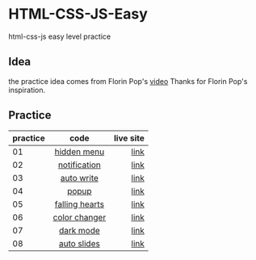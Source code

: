 # HTML-CSS-JS-Easy
 html-css-js easy level practice

## Idea
 the practice idea comes from Florin Pop's [video](https://www.youtube.com/watch?v=8GPPJpiLqHk&t=2568s&ab_channel=FlorinPop)
 Thanks for Florin Pop's inspiration.
 
## Practice
| practice        | code           | live site  |
| ------------- |:-------------:| -----:|
| 01     | [hidden menu](https://github.com/MacenoQ/HTML-CSS-JS-Easy/tree/master/01-Hidden-Menu)| [link](https://mq-easy-hidden-menu.netlify.app) |
| 02     | [notification](https://github.com/MacenoQ/HTML-CSS-JS-Easy/tree/master/02-Notification)| [link](https://mq-easy-notification.netlify.app) |
| 03     | [auto write](https://github.com/MacenoQ/HTML-CSS-JS-Easy/tree/master/03-Auto-Write)| [link](https://mq-easy-auto-write.netlify.app) |
| 04     | [popup](https://github.com/MacenoQ/HTML-CSS-JS-Easy/tree/master/04-Popup)| [link](https://mq-easy-popup.netlify.app) |
| 05     | [falling hearts](https://github.com/MacenoQ/HTML-CSS-JS-Easy/tree/master/05-Falling-Hearts)| [link](https://mq-easy-falling-hearts.netlify.app) |
| 06     | [color changer](https://github.com/MacenoQ/HTML-CSS-JS-Easy/tree/master/06-Color-Changer)| [link](https://mq-ez-color-changer.netlify.app) |
| 07     | [dark mode](https://github.com/MacenoQ/HTML-CSS-JS-Easy/tree/master/07-Dark-Mode)| [link](https://mq-easy-dark-mode.netlify.app) |
| 08     | [auto slides](https://github.com/MacenoQ/HTML-CSS-JS-Easy/tree/master/08-Auto-Slides)| [link](https://mq-easy-auto-slides.netlify.app) |

